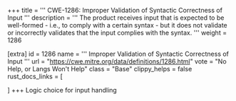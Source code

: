 +++
title = '''
CWE-1286: Improper Validation of Syntactic Correctness of Input
'''
description	= '''
The product receives input that is expected to be well-formed - i.e., to comply with a certain syntax - but it does not validate or incorrectly validates that the input complies with the syntax.
'''
weight = 1286

[extra]
id = 1286
name = '''
Improper Validation of Syntactic Correctness of Input
'''
url = "https://cwe.mitre.org/data/definitions/1286.html"
vote = "No Help, or Langs Won't Help"
class = "Base"
clippy_helps = false
rust_docs_links = [
	
]
+++
Logic choice for input handling